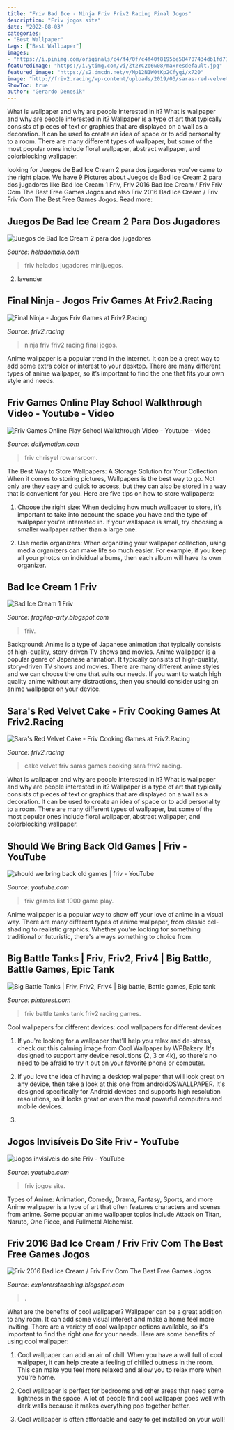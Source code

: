 ```yaml
---
title: "Friv Bad Ice - Ninja Friv Friv2 Racing Final Jogos"
description: "Friv jogos site"
date: "2022-08-03"
categories:
- "Best Wallpaper"
tags: ["Best Wallpaper"]
images:
- "https://i.pinimg.com/originals/c4/f4/0f/c4f40f8195be584707434db1fd710ea5.jpg"
featuredImage: "https://i.ytimg.com/vi/Zt2YC2o6w08/maxresdefault.jpg"
featured_image: "https://s2.dmcdn.net/v/Mp12N1W0tKp2Cfyqi/x720"
image: "http://friv2.racing/wp-content/uploads/2019/03/saras-red-velvet-cake.jpg"
ShowToc: true
author: "Gerardo Denesik"
---
```



What is wallpaper and why are people interested in it?
What is wallpaper and why are people interested in it?
Wallpaper is a type of art that typically consists of pieces of text or graphics that are displayed on a wall as a decoration. It can be used to create an idea of space or to add personality to a room. There are many different types of wallpaper, but some of the most popular ones include floral wallpaper, abstract wallpaper, and colorblocking wallpaper.

	

		
looking for Juegos de Bad Ice Cream 2 para dos jugadores you've came to the right place. We have 9 Pictures about Juegos de Bad Ice Cream 2 para dos jugadores like Bad Ice Cream 1 Friv, Friv 2016 Bad Ice Cream / Friv Friv Com The Best Free Games Jogos and also Friv 2016 Bad Ice Cream / Friv Friv Com The Best Free Games Jogos. Read more:
		
    
## Juegos De Bad Ice Cream 2 Para Dos Jugadores

<img loading=lazy src="http://www.heladomalo.com/images/games/bad-ice-cream-2.jpg" onerror="this.onerror=null;this.src='https://tse3.mm.bing.net/th?id=OIP.dtws-geMunlyhuxld5-vhQAAAA&amp;pid=15.1';" alt="Juegos de Bad Ice Cream 2 para dos jugadores">

_Source: heladomalo.com_

>friv helados jugadores minijuegos. 

	

2. lavender 

    
## Final Ninja - Jogos Friv Games At Friv2.Racing

<img loading=lazy src="http://friv2.racing/wp-content/uploads/2019/03/final-ninja.jpg" onerror="this.onerror=null;this.src='https://tse4.mm.bing.net/th?id=OIP.grgZKs2tMVaL2EYe3P0TLgHaF5&amp;pid=15.1';" alt="Final Ninja - Jogos Friv Games at Friv2.Racing">

_Source: friv2.racing_

>ninja friv friv2 racing final jogos. 

	

Anime wallpaper is a popular trend in the internet. It can be a great way to add some extra color or interest to your desktop. There are many different types of anime wallpaper, so it’s important to find the one that fits your own style and needs.

    
## Friv Games Online Play School Walkthrough Video - Youtube - Video

<img loading=lazy src="https://s2.dmcdn.net/v/Mp12N1W0tKp2Cfyqi/x720" onerror="this.onerror=null;this.src='https://tse1.mm.bing.net/th?id=OIP.AZTC1-NhNMC3TZORMQWftgHaFj&amp;pid=15.1';" alt="Friv Games Online Play School Walkthrough Video - Youtube - video">

_Source: dailymotion.com_

>friv chrisyel rowansroom. 

	

The Best Way to Store Wallpapers: A Storage Solution for Your Collection
When it comes to storing pictures, Wallpapers is the best way to go. Not only are they easy and quick to access, but they can also be stored in a way that is convenient for you. Here are five tips on how to store wallpapers:
1) Choose the right size: When deciding how much wallpaper to store, it’s important to take into account the space you have and the type of wallpaper you’re interested in. If your wallspace is small, try choosing a smaller wallpaper rather than a large one.

2) Use media organizers: When organizing your wallpaper collection, using media organizers can make life so much easier. For example, if you keep all your photos on individual albums, then each album will have its own organizer.

    
## Bad Ice Cream 1 Friv

<img loading=lazy src="https://i.pinimg.com/originals/c4/f4/0f/c4f40f8195be584707434db1fd710ea5.jpg" onerror="this.onerror=null;this.src='https://tse2.mm.bing.net/th?id=OIP.Gk-vR2_5oGRix4EJjQJjqQHaEi&amp;pid=15.1';" alt="Bad Ice Cream 1 Friv">

_Source: fragilep-arty.blogspot.com_

>friv. 

	

Background: Anime is a type of Japanese animation that typically consists of high-quality, story-driven TV shows and movies.
Anime wallpaper is a popular genre of Japanese animation. It typically consists of high-quality, story-driven TV shows and movies. There are many different anime styles and we can choose the one that suits our needs. If you want to watch high quality anime without any distractions, then you should consider using an anime wallpaper on your device.

    
## Sara&#039;s Red Velvet Cake - Friv Cooking Games At Friv2.Racing

<img loading=lazy src="http://friv2.racing/wp-content/uploads/2019/03/saras-red-velvet-cake.jpg" onerror="this.onerror=null;this.src='https://tse3.mm.bing.net/th?id=OIP.qWiEszfgDQr6qk4WpU1rgQHaEZ&amp;pid=15.1';" alt="Sara&#039;s Red Velvet Cake - Friv Cooking Games at Friv2.Racing">

_Source: friv2.racing_

>cake velvet friv saras games cooking sara friv2 racing. 

	

What is wallpaper and why are people interested in it?
What is wallpaper and why are people interested in it?
Wallpaper is a type of art that typically consists of pieces of text or graphics that are displayed on a wall as a decoration. It can be used to create an idea of space or to add personality to a room. There are many different types of wallpaper, but some of the most popular ones include floral wallpaper, abstract wallpaper, and colorblocking wallpaper.

    
## Should We Bring Back Old Games | Friv - YouTube

<img loading=lazy src="https://i.ytimg.com/vi/HhiRFhKNJ9Q/maxresdefault.jpg" onerror="this.onerror=null;this.src='https://tse2.mm.bing.net/th?id=OIP.Ubc4zFazyuoA3s8f9qv3YwHaEK&amp;pid=15.1';" alt="should we bring back old games | friv - YouTube">

_Source: youtube.com_

>friv games list 1000 game play. 

	

Anime wallpaper is a popular way to show off your love of anime in a visual way. There are many different types of anime wallpaper, from classic cel-shading to realistic graphics. Whether you're looking for something traditional or futuristic, there's always something to choice from.

    
## Big Battle Tanks | Friv, Friv2, Friv4 | Big Battle, Battle Games, Epic Tank

<img loading=lazy src="https://i.pinimg.com/originals/bf/13/24/bf13246a34494919c911d2b8588bedd4.jpg" onerror="this.onerror=null;this.src='https://tse1.mm.bing.net/th?id=OIP.tSucTzN0oKbMlv_Dd_iWjQHaFj&amp;pid=15.1';" alt="Big Battle Tanks | Friv, Friv2, Friv4 | Big battle, Battle games, Epic tank">

_Source: pinterest.com_

>friv battle tanks tank friv2 racing games. 

	

Cool wallpapers for different devices:
cool wallpapers for different devices 

1. If you're looking for a wallpaper that'll help you relax and de-stress, check out this calming image from Cool Wallpaper by WPBakery. It's designed to support any device resolutions (2, 3 or 4k), so there's no need to be afraid to try it out on your favorite phone or computer.

2. If you love the idea of having a desktop wallpaper that will look great on any device, then take a look at this one from androidOSWALLPAPER. It's designed specifically for Android devices and supports high resolution resolutions, so it looks great on even the most powerful computers and mobile devices.

3.

    
## Jogos Invisíveis Do Site Friv - YouTube

<img loading=lazy src="http://i.ytimg.com/vi/nzw7SJoCDUo/maxresdefault.jpg" onerror="this.onerror=null;this.src='https://tse4.mm.bing.net/th?id=OIP.kxlSo9Ev6fLMh8Ob-1fpJQHaEK&amp;pid=15.1';" alt="Jogos invisíveis do site Friv - YouTube">

_Source: youtube.com_

>friv jogos site. 

	

Types of Anime: Animation, Comedy, Drama, Fantasy, Sports, and more
Anime wallpaper is a type of art that often features characters and scenes from anime. Some popular anime wallpaper topics include Attack on Titan, Naruto, One Piece, and Fullmetal Alchemist.

    
## Friv 2016 Bad Ice Cream / Friv Friv Com The Best Free Games Jogos

<img loading=lazy src="https://i.ytimg.com/vi/Zt2YC2o6w08/maxresdefault.jpg" onerror="this.onerror=null;this.src='https://tse2.mm.bing.net/th?id=OIP.SDoDlfFwCSkn87zE72OE8QHaEK&amp;pid=15.1';" alt="Friv 2016 Bad Ice Cream / Friv Friv Com The Best Free Games Jogos">

_Source: explorersteaching.blogspot.com_

>. 

	

What are the benefits of cool wallpaper?
Wallpaper can be a great addition to any room. It can add some visual interest and make a home feel more inviting. There are a variety of cool wallpaper options available, so it's important to find the right one for your needs. Here are some benefits of using cool wallpaper: 
1. Cool wallpaper can add an air of chill. When you have a wall full of cool wallpaper, it can help create a feeling of chilled outness in the room. This can make you feel more relaxed and allow you to relax more when you're home. 

2. Cool wallpaper is perfect for bedrooms and other areas that need some lightness in the space. A lot of people find cool wallpaper goes well with dark walls because it makes everything pop together better. 

3. Cool wallpaper is often affordable and easy to get installed on your wall!

